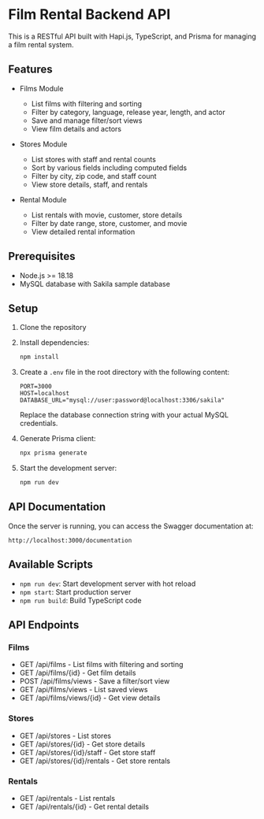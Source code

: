 # Film Rental Backend API

This is a RESTful API built with Hapi.js, TypeScript, and Prisma for managing a film rental system.

## Features

- Films Module
  - List films with filtering and sorting
  - Filter by category, language, release year, length, and actor
  - Save and manage filter/sort views
  - View film details and actors

- Stores Module
  - List stores with staff and rental counts
  - Sort by various fields including computed fields
  - Filter by city, zip code, and staff count
  - View store details, staff, and rentals

- Rental Module
  - List rentals with movie, customer, store details
  - Filter by date range, store, customer, and movie
  - View detailed rental information

## Prerequisites

- Node.js >= 18.18
- MySQL database with Sakila sample database

## Setup

1. Clone the repository
2. Install dependencies:
   ```bash
   npm install
   ```

3. Create a `.env` file in the root directory with the following content:
   ```
   PORT=3000
   HOST=localhost
   DATABASE_URL="mysql://user:password@localhost:3306/sakila"
   ```
   Replace the database connection string with your actual MySQL credentials.

4. Generate Prisma client:
   ```bash
   npx prisma generate
   ```

5. Start the development server:
   ```bash
   npm run dev
   ```

## API Documentation

Once the server is running, you can access the Swagger documentation at:
```
http://localhost:3000/documentation
```

## Available Scripts

- `npm run dev`: Start development server with hot reload
- `npm start`: Start production server
- `npm run build`: Build TypeScript code

## API Endpoints

### Films
- GET /api/films - List films with filtering and sorting
- GET /api/films/{id} - Get film details
- POST /api/films/views - Save a filter/sort view
- GET /api/films/views - List saved views
- GET /api/films/views/{id} - Get view details

### Stores
- GET /api/stores - List stores
- GET /api/stores/{id} - Get store details
- GET /api/stores/{id}/staff - Get store staff
- GET /api/stores/{id}/rentals - Get store rentals

### Rentals
- GET /api/rentals - List rentals
- GET /api/rentals/{id} - Get rental details 